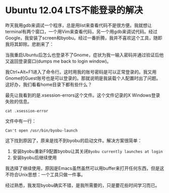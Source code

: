 Ubuntu 12.04 LTS不能登录的解决
=====

昨天我用gdb来调试一个程序，总是用list来查看代码不是很方便。我就想让terminal有两个窗口，一个用Vim来查看代码，另一个用gdb来调试代码。经过Google，我安装了screen和byobu。经过一番折腾，我并不喜欢这个工具，随即我将其卸除。悲剧来了：

当我重启Ubuntu后怎么也登录不了Gnome，症状为我一输入密码并通过验证后他又返回登录窗口(dumps me back to login window)。

我Ctrl+Alt+F1进入了命令行。这时用我的账号密码是可以正常登录的。我又用Gnome的Guest账号也是可以登录的。那就说明是我装载个人配置时出了问题。这好办，我们看看home目录下都有些什么？

最先让我看到的是.xsession-errors这个文件。这个文件记录的X Windows登录失败的信息。

`cat .xsession-error`

文件中有一行：

`Can't open /usr/bin/byobu-launch`

这下找到原因了，原来是找不到byobu的启动文件。解决方案很简单：

1. 安装byobu重新F9配置byobu让其关闭`Byobu currently launches at login`
2. 安装byobu后继续使用

我选择了继续使用，原因是Emacs虽然虽然可以用buffer来打开任何东西，但是这不符合Unix思想：一个工具只做一件事。

经过熟悉，我发现byobu确实不错，是我所需要的，只是要花些时间学习而已。
